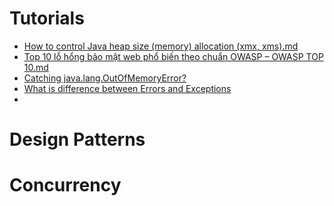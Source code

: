 # Tutorials
* [How to control Java heap size (memory) allocation (xmx, xms).md](https://github.com/vuquangtin/docs/blob/master/tutorials/How%20to%20control%20Java%20heap%20size%20_memory_%20allocation%20_xmx%2C%20xms_.md)
* [Top 10 lỗ hổng bảo mật web phổ biến theo chuẩn OWASP – OWASP TOP 10.md](https://github.com/vuquangtin/docs/blob/master/tutorials/Top%2010%20l%E1%BB%97%20h%E1%BB%95ng%20b%E1%BA%A3o%20m%E1%BA%ADt%20web%20ph%E1%BB%95%20bi%E1%BA%BFn%20theo%20chu%E1%BA%A9n%20OWASP%20%E2%80%93%20OWASP%20TOP%2010.md)
* [Catching java.lang.OutOfMemoryError?](https://github.com/vuquangtin/docs/blob/master/tutorials/Catching%20java.lang.OutOfMemoryError.md)
* [What is difference between Errors and Exceptions](https://github.com/vuquangtin/docs/blob/master/tutorials/What%20is%20difference%20between%20Errors%20and%20Exceptions.md)
* []()

# Design Patterns

# Concurrency